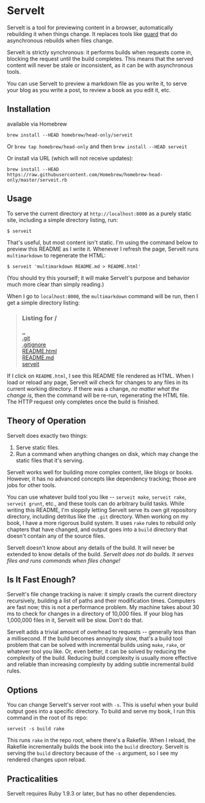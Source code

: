 # ServeIt

ServeIt is a tool for previewing content in a browser, automatically rebuilding it when things change.
It replaces tools like [guard](https://github.com/guard/guard) that do asynchronous rebuilds when files change.

ServeIt is strictly synchronous: it performs builds when requests come in, blocking the request until the build completes.
This means that the served content will never be stale or inconsistent, as it can be with asynchronous tools.

You can use ServeIt to preview a markdown file as you write it, to serve your blog as you write a post, to review a book as you edit it, etc.

## Installation

available via Homebrew

`brew install --HEAD homebrew/head-only/serveit`

Or `brew tap homebrew/head-only` and then `brew install --HEAD serveit`

Or install via URL (which will not receive updates):

```
brew install --HEAD https://raw.githubusercontent.com/Homebrew/homebrew-head-only/master/serveit.rb
```

## Usage

To serve the current directory at `http://localhost:8000` as a purely static site, including a simple directory listing, run:

```
$ serveit
```

That's useful, but most content isn't static.
I'm using the command below to preview this README as I write it.
Whenever I refresh the page, ServeIt runs `multimarkdown` to regenerate the HTML:

```
$ serveit 'multimarkdown README.md > README.html'
```

(You should try this yourself; it will make ServeIt's purpose and behavior much more clear than simply reading.)

When I go to `localhost:8000`, the `multimarkdown` command will be run, then I get a simple directory listing:

> <p><h3>Listing for /</h3></p>
> <a href="/..">..</a><br>
> <a href="/.git">.git</a><br>
> <a href="/.gitignore">.gitignore</a><br>
> <a href="/README.html">README.html</a><br>
> <a href="/README.md">README.md</a><br>
> <a href="/serveit">serveit</a><br>

If I click on `README.html`, I see this README file rendered as HTML.
When I load or reload any page, ServeIt will check for changes to any files in its current working directory.
If there was a change, *no matter what the change is*, then the command will be re-run, regenerating the HTML file.
The HTTP request only completes once the build is finished.

## Theory of Operation

ServeIt does exactly two things:

1. Serve static files.
2. Run a command when anything changes on disk, which may change the static files that it's serving.

ServeIt works well for building more complex content, like blogs or books.
However, it has no advanced concepts like dependency tracking; those are jobs for other tools.

You can use whatever build tool you like -- `serveit make`, `serveit rake`, `serveit grunt`, etc., and these tools can do arbitrary build tasks.
While writing this README, I'm sloppily letting ServeIt serve its own git repository directory, including detritus like the `.git` directory.
When working on my book, I have a more rigorous build system.
It uses `rake` rules to rebuild only chapters that have changed, and output goes into a `build` directory that doesn't contain any of the source files.

ServeIt doesn't know about any details of the build.
It will never be extended to know details of the build.
*ServeIt does not do builds. It serves files and runs commands when files change!*

## Is It Fast Enough?

ServeIt's file change tracking is naive: it simply crawls the current directory recursively, building a list of paths and their modification times.
Computers are fast now; this is not a performance problem.
My machine takes about 30 ms to check for changes in a directory of 10,000 files.
If your blog has 1,000,000 files in it, ServeIt will be slow.
Don't do that.

ServeIt adds a trivial amount of overhead to requests -- generally less than a millisecond.
If the build becomes annoyingly slow, that's a build tool problem that can be solved with incremental builds using `make`, `rake`, or whatever tool you like.
Or, even better, it can be solved by reducing the complexity of the build.
Reducing build complexity is usually more effective and reliable than increasing complexity by adding subtle incremental build rules.

## Options

You can change ServeIt's server root with `-s`.
This is useful when your build output goes into a specific directory.
To build and serve my book, I run this command in the root of its repo:

```
serveit -s build rake
```

This runs `rake` in the repo root, where there's a Rakefile.
When I reload, the Rakefile incrementally builds the book into the `build` directory.
ServeIt is serving the `build` directory because of the `-s` argument, so I see my rendered changes upon reload.

## Practicalities

ServeIt requires Ruby 1.9.3 or later, but has no other dependencies.
